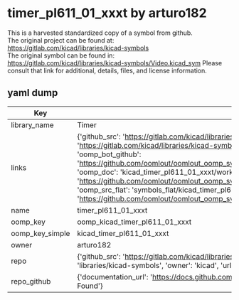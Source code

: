 # timer_pl611_01_xxxt by arturo182  
This is a harvested standardized copy of a symbol from github.  
The original project can be found at:  
https://gitlab.com/kicad/libraries/kicad-symbols  
The original symbol can be found in:
https://gitlab.com/kicad/libraries/kicad-symbols/Video.kicad_sym
Please consult that link for additional, details, files, and license information.  
## yaml dump  
| Key | Value |  
| --- | --- |  
| library_name | Timer |  
| links | {'github_src': 'https://gitlab.com/kicad/libraries/kicad-symbols/Video.kicad_sym', 'github_src_repo': 'https://gitlab.com/kicad/libraries/kicad-symbols', 'oomp_bot': 'kicad_timer_pl611_01_xxxt/working', 'oomp_bot_github': 'https://github.com/oomlout/oomlout_oomp_symbol_bot/tree/main/kicad_timer_pl611_01_xxxt/working', 'oomp_doc': 'kicad_timer_pl611_01_xxxt/working', 'oomp_doc_github': 'https://github.com/oomlout/oomlout_oomp_symbol_doc/tree/main/kicad_timer_pl611_01_xxxt/working', 'oomp_src_flat': 'symbols_flat/kicad_timer_pl611_01_xxxt/working', 'oomp_src_flat_github': 'https://github.com/oomlout/oomlout_oomp_symbol_src/tree/main/kicad_timer_pl611_01_xxxt/working'} |  
| name | timer_pl611_01_xxxt |  
| oomp_key | oomp_kicad_timer_pl611_01_xxxt |  
| oomp_key_simple | kicad_timer_pl611_01_xxxt |  
| owner | arturo182 |  
| repo | {'github_src': 'https://gitlab.com/kicad/libraries/kicad-symbols/Video.kicad_sym', 'name': 'libraries/kicad-symbols', 'owner': 'kicad', 'url': 'https://gitlab.com/kicad/libraries/kicad-symbols'} |  
| repo_github | {'documentation_url': 'https://docs.github.com/rest/repos/repos#get-a-repository', 'message': 'Not Found'} |  

